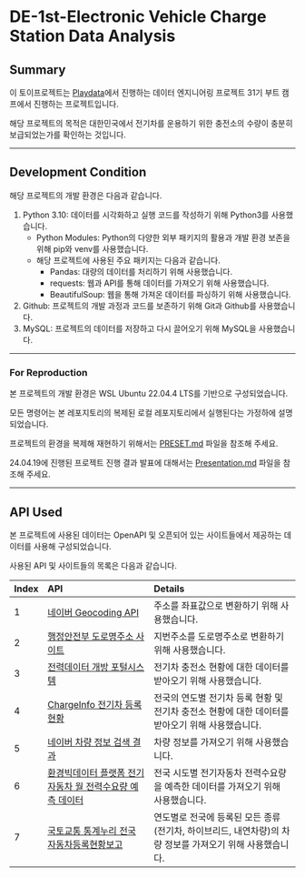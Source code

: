 # DE-1st-Electronic Vehicle Charge Station Data Analysis
## Summary

이 토이프로젝트는 [Playdata](https://playdata.io)에서 진행하는 데이터 엔지니어링 프로젝트 31기 부트 캠프에서 진행하는 프로젝트입니다.

해당 프로젝트의 목적은 대한민국에서 전기차를 운용하기 위한 충전소의 수량이 충분히 보급되었는가를 확인하는 것입니다.

---

## Development Condition
해당 프로젝트의 개발 환경은 다음과 같습니다.

1. Python 3.10: 데이터를 시각화하고 실행 코드를 작성하기 위해 Python3를 사용했습니다.   
    - Python Modules: Python의 다양한 외부 패키지의 활용과 개발 환경 보존을 위해 pip와 venv를 사용했습니다.
    - 해당 프로젝트에 사용된 주요 패키지는 다음과 같습니다.
        - Pandas: 대량의 데이터를 처리하기 위해 사용했습니다.
        - requests: 웹과 API를 통해 데이터를 가져오기 위해 사용했습니다.
        - BeautifulSoup: 웹을 통해 가져온 데이터를 파싱하기 위해 사용했습니다.
2. Github: 프로젝트의 개발 과정과 코드를 보존하기 위해 Git과 Github를 사용했습니다.
3. MySQL: 프로젝트의 데이터를 저장하고 다시 끌어오기 위해 MySQL을 사용했습니다.

---

### For Reproduction
본 프로젝트의 개발 환경은 WSL Ubuntu 22.04.4 LTS를 기반으로 구성되었습니다.

모든 명령어는 본 레포지토리의 복제된 로컬 레포지토리에서 실행된다는 가정하에 설명되었습니다.

프로젝트의 환경을 복제해 재현하기 위해서는 [PRESET.md](./PRESET.md) 파일을 참조해 주세요.

24.04.19에 진행된 프로젝트 진행 결과 발표에 대해서는 [Presentation.md](./presentation/Presentation.md) 파일을 참조해 주세요.

---

## API Used
본 프로젝트에 사용된 데이터는 OpenAPI 및 오픈되어 있는 사이트들에서 제공하는 데이터를 사용해 구성되었습니다.

사용된 API 및 사이트들의 목록은 다음과 같습니다.

| Index | API | Details |
|:---|:---|:---|
| 1 | [네이버 Geocoding API](https://api.ncloud-docs.com/docs/ai-naver-mapsgeocoding) | 주소를 좌표값으로 변환하기 위해 사용했습니다.|
| 2 | [행정안전부 도로명주소 사이트](https://www.juso.go.kr/openIndexPage.do) | 지번주소를 도로명주소로 변환하기 위해 사용했습니다. |
| 3 | [전력데이터 개방 포털시스템](https://tinyurl.com/27ej5rbl) | 전기차 충전소 현황에 대한 데이터를 받아오기 위해 사용했습니다. |
| 4 | [ChargeInfo 전기차 등록 현황](https://tinyurl.com/2yeqnkb9) | 전국의 연도별 전기차 등록 현황 및 전기차 충전소 현황에 대한 데이터를 받아오기 위해 사용했습니다. |
| 5 | [네이버 차량 정보 검색 결과](https://search.naver.com/search.naver?where=nexearch&sm=top_hty&fbm=0&ie=utf8&query=%EC%9E%90%EB%8F%99%EC%B0%A8) | 차량 정보를 가져오기 위해 사용했습니다. |
| 6 | [환경빅데이터 플랫폼 전기자동차 월 전력수요량 예측 데이터](https://tinyurl.com/228cgdun) | 전국 시도별 전기자동차 전력수요량을 예측한 데이터를 가져오기 위해 사용했습니다. |
| 7 | [국토교통 통계누리 전국 자동차등록현황보고](https://tinyurl.com/23ha88m4) | 연도별로 전국에 등록된 모든 종류(전기차, 하이브리드, 내연차량)의 차량 정보를 가져오기 위해 사용했습니다. |
